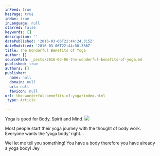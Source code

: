 ```yaml
---
inFeed: true
hasPage: true
inNav: true
inLanguage: null
starred: false
keywords: []
description: ''
datePublished: '2016-03-06T22:44:24.315Z'
dateModified: '2016-03-06T22:44:00.386Z'
title: The Wonderful Benefits of Yoga
author: []
sourcePath: _posts/2016-03-06-the-wonderful-benefits-of-yoga.md
published: true
authors: []
publisher:
  name: null
  domain: null
  url: null
  favicon: null
url: the-wonderful-benefits-of-yoga/index.html
_type: Article

---
```

Yoga is good for Body, Spirit and Mind.
![](https://the-grid-user-content.s3-us-west-2.amazonaws.com/55b1c42d-e25f-4ee4-9782-7240e35d6260.jpg)

Most people start their yoga journey with the thought of body work. Everyone wants the 'yoga body' right...

Wel let me tell you something! You have a body therefore you have already a yoga body! Jey